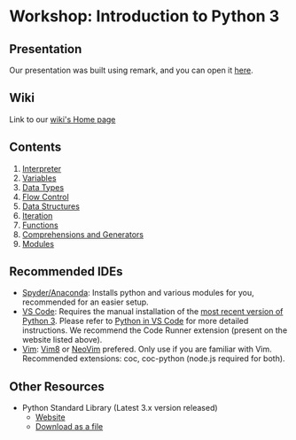 # Workshop: Introduction to Python 3

## Presentation

Our presentation was built using remark, and you can open it [here](https://tiagodusilva.github.io/Workshop-Introduction-Python-3/).

## Wiki
Link to our [wiki's Home page](../../wiki/Home.md)

## Contents
1. [Interpreter](../../Interpreter.md)
1. [Variables](../../Variables.md)
1. [Data Types](../../Data-Types.md)
1. [Flow Control](../../Flow-Control.md)
1. [Data Structures](../../Data-Structures.md)
1. [Iteration](../../Iteration.md)
1. [Functions](../../Functions.md)
1. [Comprehensions and Generators](../../Comprehensions-and-Generators.md)
1. [Modules](../../Modules.md)

## Recommended IDEs
- [Spyder/Anaconda](https://www.anaconda.com/distribution/): Installs python and various modules for you, recommended for an easier setup.
- [VS Code](https://code.visualstudio.com/Download): Requires the manual installation of the [most recent version of Python 3](https://www.python.org/downloads/). Please refer to [Python in VS Code](https://code.visualstudio.com/docs/languages/python) for more detailed instructions. We recommend the Code Runner extension (present on the website listed above).
- [Vim](https://www.vim.org/): [Vim8](https://vim8.org/) or [NeoVim](https://neovim.io/) prefered. Only use if you are familiar with Vim. Recommended extensions: coc, coc-python (node.js required for both).

## Other Resources

- Python Standard Library (Latest 3.x version released)
  - [Website](https://docs.python.org/3/library/index.html)
  - [Download as a file](https://docs.python.org/3/download.html)
